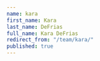 ```yaml
---
name: kara
first_name: Kara
last_name: DeFrias
full_name: Kara DeFrias
redirect_from: "/team/kara/"
published: true
---
```


